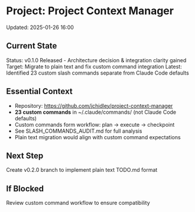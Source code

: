 # Project: Project Context Manager
Updated: 2025-01-26 16:00

## Current State
Status: v0.1.0 Released - Architecture decision & integration clarity gained
Target: Migrate to plain text and fix custom command integration
Latest: Identified 23 custom slash commands separate from Claude Code defaults

## Essential Context
- Repository: https://github.com/jchidley/project-context-manager
- **23 custom commands** in ~/.claude/commands/ (not Claude Code defaults)
- Custom commands form workflow: plan → execute → checkpoint
- See SLASH_COMMANDS_AUDIT.md for full analysis
- Plain text migration would align with custom command expectations

## Next Step
Create v0.2.0 branch to implement plain text TODO.md format

## If Blocked
Review custom command workflow to ensure compatibility